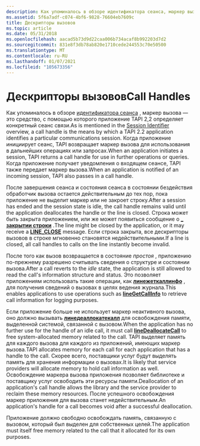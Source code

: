 ```yaml
---
description: Как упоминалось в обзоре идентификатора сеанса, маркер вызова — это средство, с помощью которого приложение TAPI 2,2 определяет конкретный сеанс связи.
ms.assetid: 5f6a7adf-c074-4bf6-9828-76604eb7609c
title: Дескрипторы вызовов
ms.topic: article
ms.date: 05/31/2018
ms.openlocfilehash: aacad5b73d9d22caa006b734acaf8b992203d7d2
ms.sourcegitcommit: 831e8f3db78ab820e1710cede244553c70e50500
ms.translationtype: MT
ms.contentlocale: ru-RU
ms.lasthandoff: 01/07/2021
ms.locfileid: "105673356"
---
```

# <a name="call-handles"></a><span data-ttu-id="80c21-103">Дескрипторы вызовов</span><span class="sxs-lookup"><span data-stu-id="80c21-103">Call Handles</span></span>

<span data-ttu-id="80c21-104">Как упоминалось в обзоре [идентификатора сеанса](./session-identifier-ovr.md) , маркер вызова — это средство, с помощью которого приложение TAPI 2,2 определяет конкретный сеанс связи.</span><span class="sxs-lookup"><span data-stu-id="80c21-104">As is mentioned in the [Session Identifier](./session-identifier-ovr.md) overview, a call handle is the means by which a TAPI 2.2 application identifies a particular communications session.</span></span> <span data-ttu-id="80c21-105">Когда приложение инициирует сеанс, TAPI возвращает маркер вызова для использования в дальнейших операциях или запросах.</span><span class="sxs-lookup"><span data-stu-id="80c21-105">When an application initiates a session, TAPI returns a call handle for use in further operations or queries.</span></span> <span data-ttu-id="80c21-106">Когда приложение получает уведомления о входящем сеансе, TAPI также передает маркер вызова.</span><span class="sxs-lookup"><span data-stu-id="80c21-106">When an application is notified of an incoming session, TAPI also passes in a call handle.</span></span>

<span data-ttu-id="80c21-107">После завершения сеанса и состояния сеанса в состоянии бездействия обработчик вызова остается действительным до тех пор, пока приложение не выделит маркер или не закроет строку.</span><span class="sxs-lookup"><span data-stu-id="80c21-107">After a session has ended and the session state is idle, the call handle remains valid until the application deallocates the handle or the line is closed.</span></span> <span data-ttu-id="80c21-108">Строка может быть закрыта приложением, или же может появиться сообщение о [**\_ закрытии строки**](line-close.md) .</span><span class="sxs-lookup"><span data-stu-id="80c21-108">The line might be closed by the application, or it may receive a [**LINE\_CLOSE**](line-close.md) message.</span></span> <span data-ttu-id="80c21-109">Если строка закрыта, все дескрипторы вызовов в строке мгновенно становятся недействительными.</span><span class="sxs-lookup"><span data-stu-id="80c21-109">If a line is closed, all call handles to calls on the line instantly become invalid.</span></span>

<span data-ttu-id="80c21-110">После того как вызов возвращается в состояние *простоя* , приложению по-прежнему разрешено считывать сведения о структуре и состоянии вызова.</span><span class="sxs-lookup"><span data-stu-id="80c21-110">After a call reverts to the *idle* state, the application is still allowed to read the call's information structure and status.</span></span> <span data-ttu-id="80c21-111">Это позволяет приложениям использовать такие операции, как [**линежеткаллинфо**](/windows/desktop/api/Tapi/nf-tapi-linegetcallinfo) , для получения сведений о вызовах в целях ведения журнала.</span><span class="sxs-lookup"><span data-stu-id="80c21-111">This enables applications to use operations such as [**lineGetCallInfo**](/windows/desktop/api/Tapi/nf-tapi-linegetcallinfo) to retrieve call information for logging purposes.</span></span>

<span data-ttu-id="80c21-112">Если приложение больше не использует маркер неактивного вызова, оно должно вызывать [**линедеаллокатекалл**](/windows/desktop/api/Tapi/nf-tapi-linedeallocatecall) для освобождения памяти, выделенной системой, связанной с вызовом.</span><span class="sxs-lookup"><span data-stu-id="80c21-112">When the application has no further use for the handle of an idle call, it must call [**lineDeallocateCall**](/windows/desktop/api/Tapi/nf-tapi-linedeallocatecall) to free system-allocated memory related to the call.</span></span> <span data-ttu-id="80c21-113">TAPI выделяет память для каждого вызова для каждого из приложений, имеющих маркер вызова.</span><span class="sxs-lookup"><span data-stu-id="80c21-113">TAPI allocates memory for each call for each application that has a handle to the call.</span></span> <span data-ttu-id="80c21-114">Скорее всего, поставщики услуг будут выделять память для хранения информации о вызовах.</span><span class="sxs-lookup"><span data-stu-id="80c21-114">It is likely that service providers will allocate memory to hold call information as well.</span></span> <span data-ttu-id="80c21-115">Освобождение маркера вызова приложения позволяет библиотеке и поставщику услуг освободить эти ресурсы памяти.</span><span class="sxs-lookup"><span data-stu-id="80c21-115">Deallocation of an application's call handle allows the library and the service provider to reclaim these memory resources.</span></span> <span data-ttu-id="80c21-116">После успешного освобождения маркер приложения для вызова станет недействительным.</span><span class="sxs-lookup"><span data-stu-id="80c21-116">An application's handle for a call becomes void after a successful deallocation.</span></span>

<span data-ttu-id="80c21-117">Приложение должно свободно освобождать память, связанную с вызовом, который был выделен для собственных целей.</span><span class="sxs-lookup"><span data-stu-id="80c21-117">The application must itself free memory related to the call that it allocated for its own purposes.</span></span>

 

 
